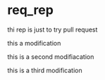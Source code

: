 # req_rep
thi rep is just to try pull request

this a modification

this is a second modifiacation

this is a third modification
